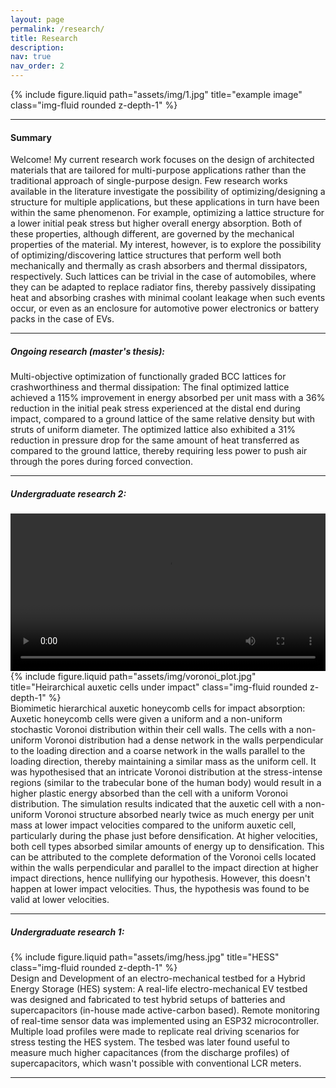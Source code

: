 ```yaml
---
layout: page
permalink: /research/
title: Research
description:
nav: true
nav_order: 2
---
```


<div class="row">
    <div class="col-sm mt-3 mt-md-0">
        {% include figure.liquid path="assets/img/1.jpg" title="example image" class="img-fluid rounded z-depth-1" %}
    </div>
</div>

---

#### Summary
Welcome! My current research work focuses on the design of architected materials that are tailored for multi-purpose applications rather than the traditional approach of single-purpose design. Few research works available in the literature investigate the possibility of optimizing/designing a structure for multiple applications, but these applications in turn have been within the same phenomenon. For example, optimizing a lattice structure for a lower initial peak stress but higher overall energy absorption. Both of these properties, although different, are governed by the mechanical properties of the material. My interest, however, is to explore the possibility of optimizing/discovering lattice structures that perform well both mechanically and thermally as crash absorbers and thermal dissipators, respectively. Such lattices can be trivial in the case of automobiles, where they can be adapted to replace radiator fins, thereby passively dissipating heat and absorbing crashes with minimal coolant leakage when such events occur, or even as an enclosure for automotive power electronics or battery packs in the case of EVs.

---

##### Ongoing research (master's thesis):
    
Multi-objective optimization of functionally graded BCC lattices for crashworthiness and thermal dissipation: The final optimized lattice achieved a 115% improvement in energy absorbed per unit mass with a 36% reduction in the initial peak stress experienced at the distal end during impact, compared to a ground lattice of the same relative density but with struts of uniform diameter. The optimized lattice also exhibited a 31% reduction in pressure drop for the same amount of heat transferred as compared to the  ground lattice, thereby requiring less power to push air through the pores during forced convection.

---

##### Undergraduate research 2:

<div class="img-fluid rounded z-depth-1 mb-3">
  <video controls preload="metadata" width="100%">
    <source src="{{ '/assets/video/voronoi.mp4' | relative_url }}" type="video/mp4">
    Your browser does not support the video tag.
  </video>
</div>
<div class="row">
    <div class="col-sm mt-3 mt-md-0">
        {% include figure.liquid path="assets/img/voronoi_plot.jpg" title="Heirarchical auxetic cells under impact" class="img-fluid rounded z-depth-1" %}
    </div>
</div>
<div class="caption">
    Biomimetic hierarchical auxetic honeycomb cells for impact absorption: Auxetic honeycomb cells were given a uniform and a non-uniform stochastic Voronoi distribution within their cell walls. The cells with a non-uniform Voronoi distribution had a dense network in the walls perpendicular to the loading direction and a coarse network in the walls parallel to the loading direction, thereby maintaining a similar mass as the uniform cell. It was hypothesised that an intricate Voronoi distribution at the stress-intense regions (similar to the trabecular bone of the human body) would result in a higher plastic energy absorbed than the cell with a uniform Voronoi distribution. The simulation results indicated that the auxetic cell with a non-uniform Voronoi structure absorbed nearly twice as much energy per unit mass at lower impact velocities compared to the uniform auxetic cell, particularly during the phase just before densification. At higher velocities, both cell types absorbed similar amounts of energy up to densification. This can be attributed to the complete deformation of the Voronoi cells located within the walls perpendicular and parallel to the impact direction at higher impact directions, hence nullifying our hypothesis. However, this doesn't happen at lower impact velocities. Thus, the hypothesis was found to be valid at lower velocities.
</div>

---

##### Undergraduate research 1:

<div class="row">
    <div class="col-sm mt-3 mt-md-0">
        {% include figure.liquid path="assets/img/hess.jpg"  title="HESS" class="img-fluid rounded z-depth-1" %}
    </div>
</div>
<div class="caption">
    Design and Development of an electro-mechanical testbed for a Hybrid Energy Storage (HES) system: A real-life electro-mechanical EV testbed was designed and fabricated to test hybrid setups of batteries and supercapacitors (in-house made active-carbon based). Remote monitoring of real-time sensor data was implemented using an ESP32 microcontroller. Multiple load profiles were made to replicate real driving scenarios for stress testing the HES system. The tesbed was later found useful to measure much higher capacitances (from the discharge profiles) of supercapacitors, which wasn't possible with conventional LCR meters.
</div>

---

